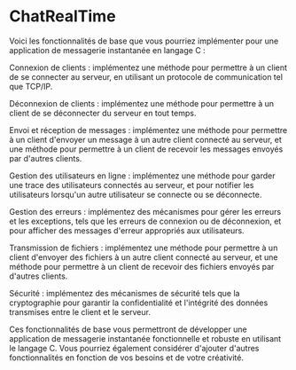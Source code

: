 # ChatRealTime

 Voici les fonctionnalités de base que vous pourriez implémenter pour une application de messagerie instantanée en langage C :

Connexion de clients : implémentez une méthode pour permettre à un client de se connecter au serveur, en utilisant un protocole de communication tel que TCP/IP.

Déconnexion de clients : implémentez une méthode pour permettre à un client de se déconnecter du serveur en tout temps.

Envoi et réception de messages : implémentez une méthode pour permettre à un client d'envoyer un message à un autre client connecté au serveur, et une méthode pour permettre à un client de recevoir les messages envoyés par d'autres clients.

Gestion des utilisateurs en ligne : implémentez une méthode pour garder une trace des utilisateurs connectés au serveur, et pour notifier les utilisateurs lorsqu'un autre utilisateur se connecte ou se déconnecte.

Gestion des erreurs : implémentez des mécanismes pour gérer les erreurs et les exceptions, tels que les erreurs de connexion ou de déconnexion, et pour afficher des messages d'erreur appropriés aux utilisateurs.

Transmission de fichiers : implémentez une méthode pour permettre à un client d'envoyer des fichiers à un autre client connecté au serveur, et une méthode pour permettre à un client de recevoir des fichiers envoyés par d'autres clients.

Sécurité : implémentez des mécanismes de sécurité tels que la cryptographie pour garantir la confidentialité et l'intégrité des données transmises entre le client et le serveur.

Ces fonctionnalités de base vous permettront de développer une application de messagerie instantanée fonctionnelle et robuste en utilisant le langage C. Vous pourriez également considérer d'ajouter d'autres fonctionnalités en fonction de vos besoins et de votre créativité.
